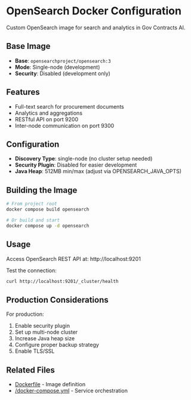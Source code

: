 # OpenSearch Docker Configuration

Custom OpenSearch image for search and analytics in Gov Contracts AI.

## Base Image

- **Base**: `opensearchproject/opensearch:3`
- **Mode**: Single-node (development)
- **Security**: Disabled (development only)

## Features

- Full-text search for procurement documents
- Analytics and aggregations
- RESTful API on port 9200
- Inter-node communication on port 9300

## Configuration

- **Discovery Type**: single-node (no cluster setup needed)
- **Security Plugin**: Disabled for easier development
- **Java Heap**: 512MB min/max (adjust via OPENSEARCH_JAVA_OPTS)

## Building the Image

```bash
# From project root
docker compose build opensearch

# Or build and start
docker compose up -d opensearch
```

## Usage

Access OpenSearch REST API at: http://localhost:9201

Test the connection:
```bash
curl http://localhost:9201/_cluster/health
```

## Production Considerations

For production:
1. Enable security plugin
2. Set up multi-node cluster
3. Increase Java heap size
4. Configure proper backup strategy
5. Enable TLS/SSL

## Related Files

- [Dockerfile](Dockerfile) - Image definition
- [/docker-compose.yml](/docker-compose.yml) - Service orchestration
